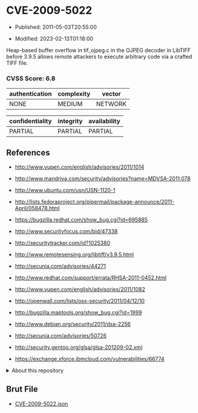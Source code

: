 # CVE-2009-5022

- Published: 2011-05-03T20:55:00

- Modified: 2023-02-13T01:18:00

Heap-based buffer overflow in tif_ojpeg.c in the OJPEG decoder in LibTIFF before 3.9.5 allows remote attackers to execute arbitrary code via a crafted TIFF file.

### CVSS Score: **6.8**

| authentication | complexity | vector |
| --- | --- | --- |
| NONE | MEDIUM | NETWORK |

| confidentiality | integrity | availability |
| --- | --- | --- |
| PARTIAL | PARTIAL | PARTIAL |

## References

* http://www.vupen.com/english/advisories/2011/1014

* http://www.mandriva.com/security/advisories?name=MDVSA-2011:078

* http://www.ubuntu.com/usn/USN-1120-1

* http://lists.fedoraproject.org/pipermail/package-announce/2011-April/058478.html

* https://bugzilla.redhat.com/show_bug.cgi?id=695885

* http://www.securityfocus.com/bid/47338

* http://securitytracker.com/id?1025380

* http://www.remotesensing.org/libtiff/v3.9.5.html

* http://secunia.com/advisories/44271

* http://www.redhat.com/support/errata/RHSA-2011-0452.html

* http://www.vupen.com/english/advisories/2011/1082

* http://openwall.com/lists/oss-security/2011/04/12/10

* http://bugzilla.maptools.org/show_bug.cgi?id=1999

* http://www.debian.org/security/2011/dsa-2256

* http://secunia.com/advisories/50726

* http://security.gentoo.org/glsa/glsa-201209-02.xml

* https://exchange.xforce.ibmcloud.com/vulnerabilities/66774

<details>
<summary>About this repository</summary> 

  This repository is part of the project [Live Hack CVE](https://github.com/Live-Hack-CVE). Main website can be found [www.live-hack.org](https://www.live-hack.org) 
  
  Made by [Sn0wAlice](https://github.com/Sn0wAlice) for the people that care about security and need to have a feed of the latest CVEs. Hope you enjoy it, don't forget to star the repo and follow me on [Twitter](https://twitter.com/Sn0wAlice) and [Github](https://github.com/Sn0wAlice). And that is my [personnal website](https://www.alice-snow.me/)

  - [Home Page](https://github.com/Live-Hack-CVE)
  - [Framework](https://github.com/Live-Hack-CVE/cve-framework)
  - [CVE database](https://github.com/Live-Hack-CVE/full_database)
  - [Changelog](https://github.com/Live-Hack-CVE/Changelog)
</details>

## Brut File

* [CVE-2009-5022.json](https://raw.githubusercontent.com/Live-Hack-CVE/full_database/main/cves/2009/CVE-2009-5022.json)

